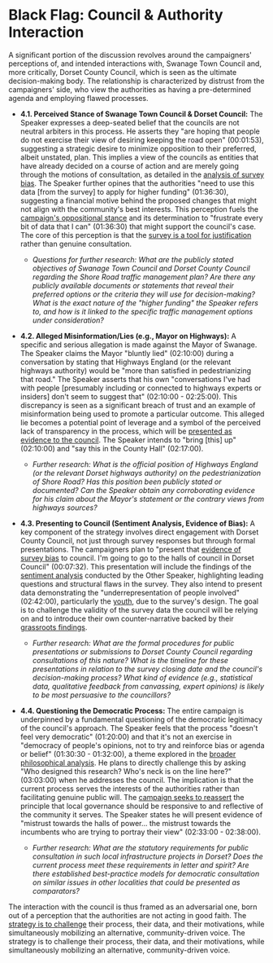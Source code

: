 # Black Flag: Council & Authority Interaction

A significant portion of the discussion revolves around the campaigners' perceptions of, and intended interactions with, Swanage Town Council and, more critically, Dorset County Council, which is seen as the ultimate decision-making body. The relationship is characterized by distrust from the campaigners' side, who view the authorities as having a pre-determined agenda and employing flawed processes.

- **4.1. Perceived Stance of Swanage Town Council & Dorset Council:**
    The Speaker expresses a deep-seated belief that the councils are not neutral arbiters in this process. He asserts they "are hoping that people do not exercise their view of desiring keeping the road open" (00:01:53), suggesting a strategic desire to minimize opposition to their preferred, albeit unstated, plan. This implies a view of the councils as entities that have already decided on a course of action and are merely going through the motions of consultation, as detailed in the [analysis of survey bias](../core-issue/black-flag--02-core-issue.md#211-perceived-bias-and-flaws). The Speaker further opines that the authorities "need to use this data [from the survey] to apply for higher funding" (01:36:30), suggesting a financial motive behind the proposed changes that might not align with the community's best interests. This perception fuels the [campaign's oppositional stance](../strategy/black-flag--03-tactics-strategy.md#31-overall-goal-maintain-two-way-traffic--oppose-closure) and its determination to "frustrate every bit of data that I can" (01:36:30) that might support the council's case. The core of this perception is that the [survey is a tool for justification](../core-issue/black-flag--02-core-issue.md#211-perceived-bias-and-flaws) rather than genuine consultation.
  - *Questions for further research: What are the publicly stated objectives of Swanage Town Council and Dorset County Council regarding the Shore Road traffic management plan? Are there any publicly available documents or statements that reveal their preferred options or the criteria they will use for decision-making? What is the exact nature of the "higher funding" the Speaker refers to, and how is it linked to the specific traffic management options under consideration?*

- **4.2. Alleged Misinformation/Lies (e.g., Mayor on Highways):**
    A specific and serious allegation is made against the Mayor of Swanage. The Speaker claims the Mayor "bluntly lied" (02:10:00) during a conversation by stating that Highways England (or the relevant highways authority) would be "more than satisfied in pedestrianizing that road." The Speaker asserts that his own "conversations I've had with people [presumably including or connected to highways experts or insiders] don't seem to suggest that" (02:10:00 - 02:25:00). This discrepancy is seen as a significant breach of trust and an example of misinformation being used to promote a particular outcome. This alleged lie becomes a potential point of leverage and a symbol of the perceived lack of transparency in the process, which will be [presented as evidence to the council](../strategy/black-flag--07-actionables.md#76-prepare-presentations-for-council-meetings). The Speaker intends to "bring [this] up" (02:10:00) and "say this in the County Hall" (02:17:00).
  - *Further research: What is the official position of Highways England (or the relevant Dorset highways authority) on the pedestrianization of Shore Road? Has this position been publicly stated or documented? Can the Speaker obtain any corroborating evidence for his claim about the Mayor's statement or the contrary views from highways sources?*

- **4.3. Presenting to Council (Sentiment Analysis, Evidence of Bias):**
    A key component of the strategy involves direct engagement with Dorset County Council, not just through survey responses but through formal presentations. The campaigners plan to "present that [evidence of survey bias](../core-issue/black-flag--02-core-issue.md#211-perceived-bias-and-flaws) to council. I'm going to go to the halls of council in Dorset Council" (00:07:32). This presentation will include the findings of the [sentiment analysis](../strategy/black-flag--07-actionables.md#73-conduct-sentiment-analysis-of-the-survey) conducted by the Other Speaker, highlighting leading questions and structural flaws in the survey. They also intend to present data demonstrating the "underrepresentation of people involved" (02:42:00), particularly the [youth](../strategy/black-flag--03-tactics-strategy.md#321-young-population), due to the survey's design. The goal is to challenge the validity of the survey data the council will be relying on and to introduce their own counter-narrative backed by their [grassroots findings](../strategy/black-flag--07-actionables.md#74-canvas-key-demographics-youth-de-moulham-road-residents).
  - *Further research: What are the formal procedures for public presentations or submissions to Dorset County Council regarding consultations of this nature? What is the timeline for these presentations in relation to the survey closing date and the council's decision-making process? What kind of evidence (e.g., statistical data, qualitative feedback from canvassing, expert opinions) is likely to be most persuasive to the councillors?*

- **4.4. Questioning the Democratic Process:**
    The entire campaign is underpinned by a fundamental questioning of the democratic legitimacy of the council's approach. The Speaker feels that the process "doesn't feel very democratic" (01:20:00) and that it's not an exercise in "democracy of people's opinions, not to try and reinforce bias or agenda or belief" (01:30:30 - 01:32:00), a theme explored in the [broader philosophical analysis](../analysis/black-flag--06-broader-themes.md#61-local-democracy--citizen-engagement). He plans to directly challenge this by asking "Who designed this research? Who's neck is on the line here?" (03:03:00) when he addresses the council. The implication is that the current process serves the interests of the authorities rather than facilitating genuine public will. The [campaign seeks to reassert](../strategy/black-flag--03-tactics-strategy.md) the principle that local governance should be responsive to and reflective of the community it serves. The Speaker states he will present evidence of "mistrust towards the halls of power... the mistrust towards the incumbents who are trying to portray their view" (02:33:00 - 02:38:00).
  - *Further research: What are the statutory requirements for public consultation in such local infrastructure projects in Dorset? Does the current process meet these requirements in letter and spirit? Are there established best-practice models for democratic consultation on similar issues in other localities that could be presented as comparators?*

The interaction with the council is thus framed as an adversarial one, born out of a perception that the authorities are not acting in good faith. The [strategy is to challenge](../strategy/black-flag--03-tactics-strategy.md#36-potential-challenges--risks) their process, their data, and their motivations, while simultaneously mobilizing an alternative, community-driven voice. The strategy is to challenge their process, their data, and their motivations, while simultaneously mobilizing an alternative, community-driven voice.